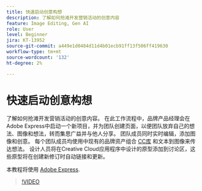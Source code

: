```yaml
---
title: 快速启动创意构想
description: 了解如何抢滩开发营销活动的创意内容
feature: Image Editing, Gen AI
role: User
level: Beginner
jira: KT-13952
source-git-commit: a449e1d0484d11d4b01ecb91ff13f506ff419630
workflow-type: tm+mt
source-wordcount: '132'
ht-degree: 2%

---
```


# 快速启动创意构想

了解如何抢滩开发营销活动的创意内容。 在此工作流程中，品牌产品经理会在Adobe Express中启动一个新项目，并为团队创建页面，以便团队放弃自己的想法、图像和想法，转而集思广益并与他人分享。 团队成员同时实时编辑，添加图像和创意。 每个团队成员均使用中现有的品牌资产组合 [CC库](cc-libraries.md) 和文本到图像来传达想法。 设计人员将在Creative Cloud应用程序中设计的原型添加到讨论区，这些原型将在创建新修订时自动链接和更新。

本教程将使用 [Adobe Express](https://www.adobe.com/express/).

>[!VIDEO](https://video.tv.adobe.com/v/3424296?quality=12&learn=on&hidetitle=true)
